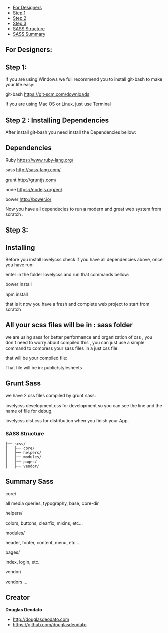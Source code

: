 - [For Designers](#fordesigners)
- [Step 1](#step1)
- [Step 2](#step2)
- [Step 3](#step3)
- [SASS Structure](#structure)
- [SASS Summary](#sasssummary)



## For Designers:

## Step 1:

If you are using Windows we full recommend you to install git-bash to make your life easy:

git-bash
https://git-scm.com/downloads

If you are using Mac OS or Linux, just use Terminal


## Step 2 : Installing Dependencies 

After install git-bash  you need install the Dependencies bellow:

## Dependencies
Ruby https://www.ruby-lang.org/

sass http://sass-lang.com/

grunt http://gruntjs.com/

node https://nodejs.org/en/

bower http://bower.io/


Now you have all dependecies to run a modern and great web system from scratch .


## Step 3:

## Installing
Before you install lovelycss check if you have all dependencies above, once you have run:

enter in the folder lovelycss and run that commands bellow:

bower install

npm install

that is it now you have a fresh and complete web project to start from scratch 


## All your scss files will be in : sass folder

we are using sass for better performance and organization of css , you don't need to worry about compiled this , you can just use a simple command to compress your sass files in a just css file:

that will be your compiled file:
<link rel="stylesheet" href="public/stylesheets/lovelycss.dist.css">

That file will be in: public/stylesheets


## Grunt Sass
we have 2 css files compiled by grunt sass:

lovelycss.development.css  for development so you can see the line and the name of file for debug.

lovelycss.dist.css  for distribution when you finish your App.




### SASS Structure

```
├── scss/
│   ├── core/
│   ├── helpers/
│   ├── modules/
│   ├── pages/
│   ├── vendor/
```


## Summary Sass

core/

all media queries, typography, base, core-dir

helpers/

colors, buttons, clearfix, mixins, etc...

modules/

header, footer, content, menu, etc...

pages/

index, login, etc..

vendor/

vendors ...



## Creator

**Douglas Deodato**

- <http://douglasdeodato.com>
- <https://github.com/douglasdeodato>